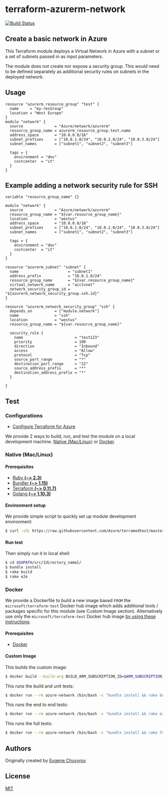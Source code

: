 # terraform-azurerm-network

[![Build Status](https://travis-ci.org/Azure/terraform-azurerm-network.svg?branch=master)](https://travis-ci.org/Azure/terraform-azurerm-network)

## Create a basic network in Azure

This Terraform module deploys a Virtual Network in Azure with a subnet or a set of subnets passed in as input parameters.

The module does not create nor expose a security group. This would need to be defined separately as additional security rules on subnets in the deployed network.

## Usage

```hcl
resource "azurerm_resource_group" "test" {
  name     = "my-resGroup"
  location = "West Europe"
}
module "network" {
  source              = "Azure/network/azurerm"
  resource_group_name = azurerm_resource_group.test.name
  address_space       = "10.0.0.0/16"
  subnet_prefixes     = ["10.0.1.0/24", "10.0.2.0/24", "10.0.3.0/24"]
  subnet_names        = ["subnet1", "subnet2", "subnet3"]

  tags = {
    environment = "dev"
    costcenter  = "it"
  }
}

```

## Example adding a network security rule for SSH

```hcl
variable "resource_group_name" {}

module "network" {
  source              = "Azure/network/azurerm"
  resource_group_name = "${var.resource_group_name}"
  location            = "westus"
  address_space       = "10.0.0.0/16"
  subnet_prefixes     = ["10.0.1.0/24", "10.0.2.0/24", "10.0.3.0/24"]
  subnet_names        = ["subnet1", "subnet2", "subnet3"]

  tags = {
    environment = "dev"
    costcenter  = "it"
  }
}

resource "azurerm_subnet" "subnet" {
  name                      = "subnet1"
  address_prefix            = "10.0.1.0/24"
  resource_group_name       = "${var.resource_group_name}"
  virtual_network_name      = "acctvnet"
  network_security_group_id = "${azurerm_network_security_group.ssh.id}"
}

resource "azurerm_network_security_group" "ssh" {
  depends_on          = ["module.network"]
  name                = "ssh"
  location            = "westus"
  resource_group_name = "${var.resource_group_name}"

  security_rule {
    name                       = "test123"
    priority                   = 100
    direction                  = "Inbound"
    access                     = "Allow"
    protocol                   = "Tcp"
    source_port_range          = "*"
    destination_port_range     = "22"
    source_address_prefix      = "*"
    destination_address_prefix = "*"
  }

}
```

## Test

### Configurations

- [Configure Terraform for Azure](https://docs.microsoft.com/en-us/azure/virtual-machines/linux/terraform-install-configure)

We provide 2 ways to build, run, and test the module on a local development machine.  [Native (Mac/Linux)](#native-maclinux) or [Docker](#docker).

### Native (Mac/Linux)

#### Prerequisites

- [Ruby **(~> 2.3)**](https://www.ruby-lang.org/en/downloads/)
- [Bundler **(~> 1.15)**](https://bundler.io/)
- [Terraform **(~> 0.11.7)**](https://www.terraform.io/downloads.html)
- [Golang **(~> 1.10.3)**](https://golang.org/dl/)

#### Environment setup

We provide simple script to quickly set up module development environment:

```sh
$ curl -sSL https://raw.githubusercontent.com/Azure/terramodtest/master/tool/env_setup.sh | sudo bash
```

#### Run test

Then simply run it in local shell:

```sh
$ cd $GOPATH/src/{directory_name}/
$ bundle install
$ rake build
$ rake e2e
```

### Docker

We provide a Dockerfile to build a new image based `FROM` the `microsoft/terraform-test` Docker hub image which adds additional tools / packages specific for this module (see Custom Image section).  Alternatively use only the `microsoft/terraform-test` Docker hub image [by using these instructions](https://github.com/Azure/terraform-test).

#### Prerequisites

- [Docker](https://www.docker.com/community-edition#/download)

#### Custom Image

This builds the custom image:

```sh
$ docker build --build-arg BUILD_ARM_SUBSCRIPTION_ID=$ARM_SUBSCRIPTION_ID --build-arg BUILD_ARM_CLIENT_ID=$ARM_CLIENT_ID --build-arg BUILD_ARM_CLIENT_SECRET=$ARM_CLIENT_SECRET --build-arg BUILD_ARM_TENANT_ID=$ARM_TENANT_ID -t azure-network .
```

This runs the build and unit tests:

```sh
$ docker run --rm azure-network /bin/bash -c "bundle install && rake build"
```

This runs the end to end tests:

```sh
$ docker run --rm azure-network /bin/bash -c "bundle install && rake e2e"
```

This runs the full tests:

```sh
$ docker run --rm azure-network /bin/bash -c "bundle install && rake full"
```

## Authors

Originally created by [Eugene Chuvyrov](http://github.com/echuvyrov)

## License

[MIT](LICENSE)
